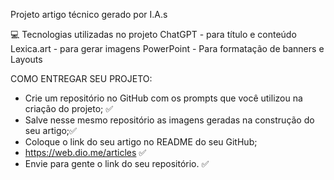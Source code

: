 Projeto artigo técnico gerado por I.A.s

💻 Tecnologias utilizadas no projeto
ChatGPT - para título e conteúdo
Lexica.art - para gerar imagens
PowerPoint - Para formatação de banners e Layouts


COMO ENTREGAR SEU PROJETO:
- Crie um repositório no GitHub com os prompts que você utilizou na criação do projeto; ✅
- Salve nesse mesmo repositório as imagens geradas na construção do seu artigo;✅
- Coloque o link do seu artigo no README do seu GitHub;
- https://web.dio.me/articles ✅
- Envie para gente o link do seu repositório. ✅
